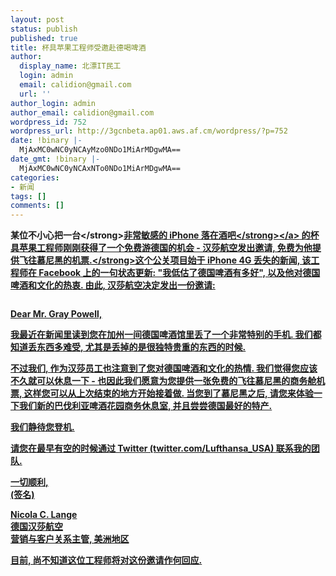 ```yaml
---
layout: post
status: publish
published: true
title: 杯具苹果工程师受邀赴德喝啤酒
author:
  display_name: 北漂IT民工
  login: admin
  email: calidion@gmail.com
  url: ''
author_login: admin
author_email: calidion@gmail.com
wordpress_id: 752
wordpress_url: http://3gcnbeta.ap01.aws.af.cm/wordpress/?p=752
date: !binary |-
  MjAxMC0wNC0yNCAyMzo0NDo1MiArMDgwMA==
date_gmt: !binary |-
  MjAxMC0wNC0yNCAxNTo0NDo1MiArMDgwMA==
categories:
- 新闻
tags: []
comments: []
---
```

<p><strong>某位不小心把一台<&#47;strong><a href="http:&#47;&#47;cnbeta.com&#47;articles&#47;109211.htm"><strong>非常敏感的 iPhone 落在酒吧<&#47;strong><&#47;a><strong> 的杯具苹果工程师刚刚获得了一个免费游德国的机会 - 汉莎航空发出邀请, 免费为他提供飞往慕尼黑的机票.<&#47;strong>这个公关项目始于 iPhone 4G 丢失的新闻, 该工程师在 Facebook 上的一句状态更新: "我低估了德国啤酒有多好", 以及他对德国啤酒和文化的热衷. 由此, 汉莎航空决定发出一份邀请:</p>
<p><img src="http:&#47;&#47;img.cnbeta.com&#47;newsimg&#47;100424&#47;06534301410429102.jpg" alt="" &#47;></p>
<p>Dear Mr. Gray Powell,</p>
<p>我最近在新闻里读到您在加州一间德国啤酒馆里丢了一个非常特别的手机. 我们都知道丢东西多难受, 尤其是丢掉的是很独特贵重的东西的时候.</p>
<p>不过我们, 作为汉莎员工也注意到了您对德国啤酒和文化的热情. 我们觉得您应该不久就可以休息一下 - 也因此我们愿意为您提供一张免费的飞往慕尼黑的商务舱机票, 这样您可以从上次结束的地方开始接着做. 当您到了慕尼黑之后, 请您来体验一下我们新的巴伐利亚啤酒花园商务休息室, 并且尝尝德国最好的特产.</p>
<p>我们静待您登机.</p>
<p>请您在最早有空的时候通过 Twitter (twitter.com&#47;Lufthansa_USA) 联系我的团队.</p>
<p>一切顺利,<br />
(签名)</p>
<p>Nicola C. Lange<br />
德国汉莎航空<br />
营销与客户关系主管, 美洲地区</p>
<p>目前, 尚不知道这位工程师将对这份邀请作何回应.</p>
